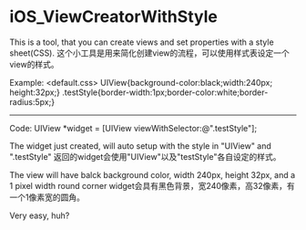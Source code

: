 iOS_ViewCreatorWithStyle
========================
This is a tool, that you can create views and set properties with a style sheet(CSS).
这个小工具是用来简化创建view的流程，可以使用样式表设定一个view的样式。

Example:
 <default.css>
UIView{background-color:black;width:240px; height:32px;}
.testStyle{border-width:1px;border-color:white;border-radius:5px;}

----
Code:
UIView *widget = [UIView viewWithSelector:@".testStyle"];

The widget just created, will auto setup with the style in "UIView" and ".testStyle"
返回的widget会使用"UIView"以及"testStyle"各自设定的样式。

The view will have balck background color, width 240px, height 32px, and a 1 pixel width round corner
widget会具有黑色背景，宽240像素，高32像素，有一个1像素宽的圆角。

Very easy, huh?